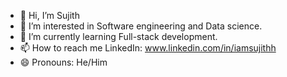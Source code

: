- 👋 Hi, I’m Sujith
- 👀 I’m interested in Software engineering and Data science.
- 🌱 I’m currently learning Full-stack development.
- 📫 How to reach me LinkedIn: www.linkedin.com/in/iamsujithh
- 😄 Pronouns: He/Him

<!---
lambdaYouth/lambdaYouth is a ✨ special ✨ repository because its `README.md` (this file) appears on your GitHub profile.
You can click the Preview link to take a look at your changes.
--->
